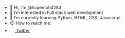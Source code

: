 - 👋 Hi, I’m @hopemoh4283
- 👀 I’m interested in Full stack web development
- 🌱 I’m currently learning Python, HTML, CSS, Javascript
- 📫 How to reach me:
- <a href="https://twitter.com/Mohamma75674417" ><img src="https://pics.freeicons.io/uploads/icons/png/11776157001556105726-512.png" style="width16px;height:16px;"> Twitter</a>

<!---
hopemoh4283/hopemoh4283 is a ✨ special ✨ repository because its `README.md` (this file) appears on your GitHub profile.
You can click the Preview link to take a look at your changes.
--->
